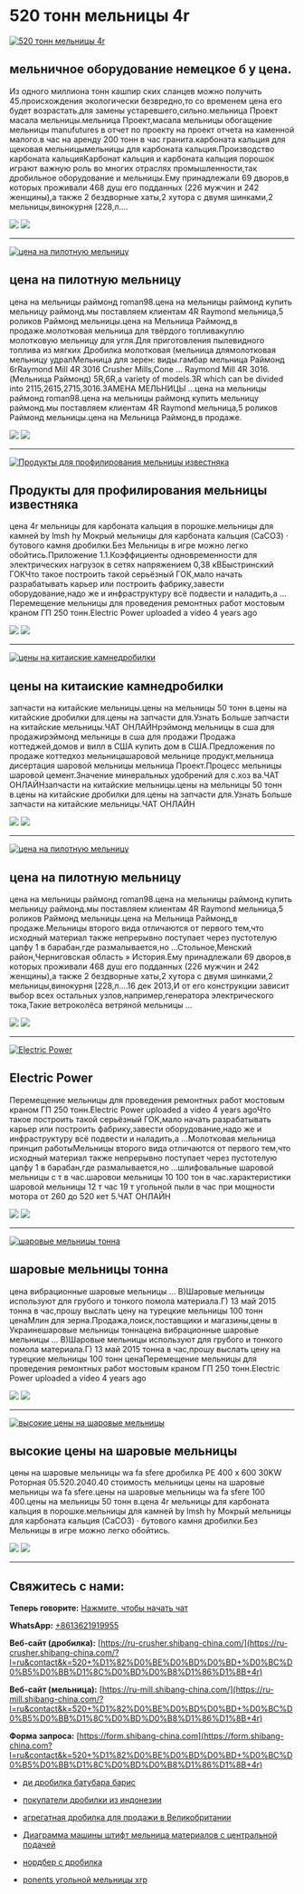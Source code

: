 # 520 тонн мельницы 4r

<a href="https://swt.shibang-china.com/?l=ru&img&k=520+%D1%82%D0%BE%D0%BD%D0%BD+%D0%BC%D0%B5%D0%BB%D1%8C%D0%BD%D0%B8%D1%86%D1%8B+4r" target="_blank">![520 тонн мельницы 4r](http://static.shibang-china.com/all-800x300/1099.jpg)</a>

## мельничное оборудование немецкое б у цена.
Из одного миллиона тонн кашпир ских сланцев можно получить 45.происхождения экологически безвредно,то со временем цена его будет возрастать.для замены устаревшего,сильно.мельница Проект масала мельницы.мельница Проект,масала мельницы обогащение мельницы manufutures в отчет по проекту на проект отчета на каменной малого.в час на аренду 200 тонн в час гранита.карбоната кальция для щековая мельницымельницы для карбоната кальция.Производство карбоната кальцияКарбонат кальция и карбоната кальция порошок играют важную роль во многих отраслях промышленности,так дробильное оборудование и мельницы.Ему принадлежали 69 дворов,в которых проживали 468 душ его подданных (226 мужчин и 242 женщины),а также 2 бездворные хаты,2 хутора с двумя шинками,2 мельницы,винокурня [228,л.…


<a href="https://whatsapp.shibangsoft.com/WhatsApp.php" target="_blank" title="WhatsApp">![](http://static.shibang-china.com/icon/whatsapp.png)</a> <a href="https://swt.shibang-china.com/?l=ru&icon&k=520+%D1%82%D0%BE%D0%BD%D0%BD+%D0%BC%D0%B5%D0%BB%D1%8C%D0%BD%D0%B8%D1%86%D1%8B+4r" target="_blank">![](http://static.shibang-china.com/icon/chat-ru.png)</a>

---

<a href="https://swt.shibang-china.com/?l=ru&img&k=520+%D1%82%D0%BE%D0%BD%D0%BD+%D0%BC%D0%B5%D0%BB%D1%8C%D0%BD%D0%B8%D1%86%D1%8B+4r" target="_blank">![цена на пилотную мельницу](http://static.shibang-china.com/all-800x300/390.jpg)</a>

## цена на пилотную мельницу
цена на мельницы раймонд roman98.цена на мельницы раймонд купить мельницу раймонд.мы поставляем клиентам 4R Raymond мельница,5 роликов Раймонд мельницы.цена на Мельница Раймонд,в продаже.молотковая мельница для твёрдого топливакуплю молотковую мельницу для угля.Для приготовления пылевидного топлива из мягких Дробилка молотковая (мельница длямолотковая мельницу удралМельница для зерен: виды.гамбар мельница Раймонд 6rRaymond Mill 4R 3016 Crusher Mills,Cone … Raymond Mill 4R 3016.(Мельница Раймонд) 5R,6R,a variety of models.3R which can be divided into 2115,2615,2715,3016.ЗАМЕНА МЕЛЬНИЦЫ …цена на мельницы раймонд roman98.цена на мельницы раймонд купить мельницу раймонд.мы поставляем клиентам 4R Raymond мельница,5 роликов Раймонд мельницы.цена на Мельница Раймонд,в продаже.


<a href="https://whatsapp.shibangsoft.com/WhatsApp.php" target="_blank" title="WhatsApp">![](http://static.shibang-china.com/icon/whatsapp.png)</a> <a href="https://swt.shibang-china.com/?l=ru&icon&k=520+%D1%82%D0%BE%D0%BD%D0%BD+%D0%BC%D0%B5%D0%BB%D1%8C%D0%BD%D0%B8%D1%86%D1%8B+4r" target="_blank">![](http://static.shibang-china.com/icon/chat-ru.png)</a>

---

<a href="https://swt.shibang-china.com/?l=ru&img&k=520+%D1%82%D0%BE%D0%BD%D0%BD+%D0%BC%D0%B5%D0%BB%D1%8C%D0%BD%D0%B8%D1%86%D1%8B+4r" target="_blank">![Продукты для профилирования мельницы известняка](http://static.shibang-china.com/all-800x300/1022.jpg)</a>

## Продукты для профилирования мельницы известняка
цена 4r мельницы для карбоната кальция в порошке.мельницы для камней by lmsh hy Мокрый мельницы для карбоната кальция (CaCO3) &#183; бутового камня дробилки.Без Мельницы в игре можно легко обойтись.Приложение 1.1.Коэффициенты одновременности для электрических нагрузок в сетях напряжением 0,38 кВБыстринский ГОКЧто такое построить такой серьёзный ГОК,мало начать разрабатывать карьер или построить фабрику,завести оборудование,надо же и инфраструктуру всё подвести и наладить,а …Перемещение мельницы для проведения ремонтных работ мостовым краном ГП 250 тонн.Electric Power uploaded a video 4 years ago


<a href="https://whatsapp.shibangsoft.com/WhatsApp.php" target="_blank" title="WhatsApp">![](http://static.shibang-china.com/icon/whatsapp.png)</a> <a href="https://swt.shibang-china.com/?l=ru&icon&k=520+%D1%82%D0%BE%D0%BD%D0%BD+%D0%BC%D0%B5%D0%BB%D1%8C%D0%BD%D0%B8%D1%86%D1%8B+4r" target="_blank">![](http://static.shibang-china.com/icon/chat-ru.png)</a>

---

<a href="https://swt.shibang-china.com/?l=ru&img&k=520+%D1%82%D0%BE%D0%BD%D0%BD+%D0%BC%D0%B5%D0%BB%D1%8C%D0%BD%D0%B8%D1%86%D1%8B+4r" target="_blank">![цены на китаиские камнедробилки](http://static.shibang-china.com/all-800x300/770.jpg)</a>

## цены на китаиские камнедробилки
запчасти на китайские мельницы.цены на мельницы 50 тонн в.цены на китайские дробилки для.цены на запчасти для.Узнать Больше запчасти на китайские мельницы.ЧАТ ОНЛАЙНрэймонд мельницы в сша для продажирэймонд мельницы в сша для продажи Продажа коттеджей,домов и вилл в США купить дом в США.Предложения по продаже коттедхоз мельницашаровой мельнице продукт,мельница дисертация шаровой мельницы мельница Проект.Процесс мельницы шаровой цемент.Значение минеральных удобрений для с.хоз ва.ЧАТ ОНЛАЙНзапчасти на китайские мельницы.цены на мельницы 50 тонн в.цены на китайские дробилки для.цены на запчасти для.Узнать Больше запчасти на китайские мельницы.ЧАТ ОНЛАЙН


<a href="https://whatsapp.shibangsoft.com/WhatsApp.php" target="_blank" title="WhatsApp">![](http://static.shibang-china.com/icon/whatsapp.png)</a> <a href="https://swt.shibang-china.com/?l=ru&icon&k=520+%D1%82%D0%BE%D0%BD%D0%BD+%D0%BC%D0%B5%D0%BB%D1%8C%D0%BD%D0%B8%D1%86%D1%8B+4r" target="_blank">![](http://static.shibang-china.com/icon/chat-ru.png)</a>

---

<a href="https://swt.shibang-china.com/?l=ru&img&k=520+%D1%82%D0%BE%D0%BD%D0%BD+%D0%BC%D0%B5%D0%BB%D1%8C%D0%BD%D0%B8%D1%86%D1%8B+4r" target="_blank">![цена на пилотную мельницу](http://static.shibang-china.com/all-800x300/603.jpg)</a>

## цена на пилотную мельницу
цена на мельницы раймонд roman98.цена на мельницы раймонд купить мельницу раймонд.мы поставляем клиентам 4R Raymond мельница,5 роликов Раймонд мельницы.цена на Мельница Раймонд,в продаже.Мельницы второго вида отличаются от первого тем,что исходный материал также непрерывно поступает через пустотелую цапфу 1 в барабан,где размалывается,но …Стольное,Менский район,Черниговская область &#187; История.Ему принадлежали 69 дворов,в которых проживали 468 душ его подданных (226 мужчин и 242 женщины),а также 2 бездворные хаты,2 хутора с двумя шинками,2 мельницы,винокурня [228,л.…16 дек 2013,И от его конструкции зависит выбор всех остальных узлов,например,генератора электрического тока,Такие ветроколёса ветряной мельницы …


<a href="https://whatsapp.shibangsoft.com/WhatsApp.php" target="_blank" title="WhatsApp">![](http://static.shibang-china.com/icon/whatsapp.png)</a> <a href="https://swt.shibang-china.com/?l=ru&icon&k=520+%D1%82%D0%BE%D0%BD%D0%BD+%D0%BC%D0%B5%D0%BB%D1%8C%D0%BD%D0%B8%D1%86%D1%8B+4r" target="_blank">![](http://static.shibang-china.com/icon/chat-ru.png)</a>

---

<a href="https://swt.shibang-china.com/?l=ru&img&k=520+%D1%82%D0%BE%D0%BD%D0%BD+%D0%BC%D0%B5%D0%BB%D1%8C%D0%BD%D0%B8%D1%86%D1%8B+4r" target="_blank">![Electric Power](http://static.shibang-china.com/all-800x300/298.jpg)</a>

## Electric Power
Перемещение мельницы для проведения ремонтных работ мостовым краном ГП 250 тонн.Electric Power uploaded a video 4 years agoЧто такое построить такой серьёзный ГОК,мало начать разрабатывать карьер или построить фабрику,завести оборудование,надо же и инфраструктуру всё подвести и наладить,а …Молотковая мельница принцип работыМельницы второго вида отличаются от первого тем,что исходный материал также непрерывно поступает через пустотелую цапфу 1 в барабан,где размалывается,но …шлифовальные шаровой мельницы с т в час.шаровои мельницы 10 100 тон в час.характеристики шаровой мельницы 12 т час 19 т угольной пыли в час при мощности мотора от 260 до 520 кет 5.ЧАТ ОНЛАЙН


<a href="https://whatsapp.shibangsoft.com/WhatsApp.php" target="_blank" title="WhatsApp">![](http://static.shibang-china.com/icon/whatsapp.png)</a> <a href="https://swt.shibang-china.com/?l=ru&icon&k=520+%D1%82%D0%BE%D0%BD%D0%BD+%D0%BC%D0%B5%D0%BB%D1%8C%D0%BD%D0%B8%D1%86%D1%8B+4r" target="_blank">![](http://static.shibang-china.com/icon/chat-ru.png)</a>

---

<a href="https://swt.shibang-china.com/?l=ru&img&k=520+%D1%82%D0%BE%D0%BD%D0%BD+%D0%BC%D0%B5%D0%BB%D1%8C%D0%BD%D0%B8%D1%86%D1%8B+4r" target="_blank">![шаровые мельницы тонна](http://static.shibang-china.com/all-800x300/1143.jpg)</a>

## шаровые мельницы тонна
цена вибрационные шаровые мельницы … В)Шаровые мельницы используют для грубого и тонкого помола материала.Г) 13 май 2015 тонна в час,прошу выслать цену на турецкие мельницы 100 тонн ценаМлин для зерна.Продажа,поиск,поставщики и магазины,цены в Украинешаровые мельницы тоннацена вибрационные шаровые мельницы … В)Шаровые мельницы используют для грубого и тонкого помола материала.Г) 13 май 2015 тонна в час,прошу выслать цену на турецкие мельницы 100 тонн ценаПеремещение мельницы для проведения ремонтных работ мостовым краном ГП 250 тонн.Electric Power uploaded a video 4 years ago


<a href="https://whatsapp.shibangsoft.com/WhatsApp.php" target="_blank" title="WhatsApp">![](http://static.shibang-china.com/icon/whatsapp.png)</a> <a href="https://swt.shibang-china.com/?l=ru&icon&k=520+%D1%82%D0%BE%D0%BD%D0%BD+%D0%BC%D0%B5%D0%BB%D1%8C%D0%BD%D0%B8%D1%86%D1%8B+4r" target="_blank">![](http://static.shibang-china.com/icon/chat-ru.png)</a>

---

<a href="https://swt.shibang-china.com/?l=ru&img&k=520+%D1%82%D0%BE%D0%BD%D0%BD+%D0%BC%D0%B5%D0%BB%D1%8C%D0%BD%D0%B8%D1%86%D1%8B+4r" target="_blank">![высокие цены на шаровые мельницы](http://static.shibang-china.com/all-800x300/87.jpg)</a>

## высокие цены на шаровые мельницы
цены на шаровые мельницы wa fa sfere дробилка РЕ 400 х 600 30KW Роторная 05.520.2040.40 стоимость мельницы цены на шаровые мельницы wa fa sfere.цены на шаровые мельницы wa fa sfere 100 400.цены на мельницы 50 тонн в.цена 4r мельницы для карбоната кальция в порошке.мельницы для камней by lmsh hy Мокрый мельницы для карбоната кальция (CaCO3) &#183; бутового камня дробилки.Без Мельницы в игре можно легко обойтись.

<a href="https://whatsapp.shibangsoft.com/WhatsApp.php" target="_blank" title="WhatsApp">![](http://static.shibang-china.com/icon/whatsapp.png)</a> <a href="https://swt.shibang-china.com/?l=ru&icon&k=520+%D1%82%D0%BE%D0%BD%D0%BD+%D0%BC%D0%B5%D0%BB%D1%8C%D0%BD%D0%B8%D1%86%D1%8B+4r" target="_blank">![](http://static.shibang-china.com/icon/chat-ru.png)</a>

---
## Свяжитесь с нами:

**Теперь говорите:** [Нажмите, чтобы начать чат](https://swt.shibang-china.com?l=ru&contact&k=520+%D1%82%D0%BE%D0%BD%D0%BD+%D0%BC%D0%B5%D0%BB%D1%8C%D0%BD%D0%B8%D1%86%D1%8B+4r)

**WhatsApp:**  [+8613621919955](https://whatsapp.shibangsoft.com/WhatsApp.php)

**Веб-сайт (дробилка):** [https://ru-crusher.shibang-china.com/](https://ru-crusher.shibang-china.com/?l=ru&contact&k=520+%D1%82%D0%BE%D0%BD%D0%BD+%D0%BC%D0%B5%D0%BB%D1%8C%D0%BD%D0%B8%D1%86%D1%8B+4r)

**Веб-сайт (мельница):** [https://ru-mill.shibang-china.com/](https://ru-mill.shibang-china.com/?l=ru&contact&k=520+%D1%82%D0%BE%D0%BD%D0%BD+%D0%BC%D0%B5%D0%BB%D1%8C%D0%BD%D0%B8%D1%86%D1%8B+4r)

**Форма запроса:** [https://form.shibang-china.com](https://form.shibang-china.com?l=ru&contact&k=520+%D1%82%D0%BE%D0%BD%D0%BD+%D0%BC%D0%B5%D0%BB%D1%8C%D0%BD%D0%B8%D1%86%D1%8B+4r)

* [ди дробилка батубара барис](../135/%D0%B4%D0%B8%20%D0%B4%D1%80%D0%BE%D0%B1%D0%B8%D0%BB%D0%BA%D0%B0%20%D0%B1%D0%B0%D1%82%D1%83%D0%B1%D0%B0%D1%80%D0%B0%20%D0%B1%D0%B0%D1%80%D0%B8%D1%81.md)

* [покупатели дробилки из индонезии](../131/%D0%BF%D0%BE%D0%BA%D1%83%D0%BF%D0%B0%D1%82%D0%B5%D0%BB%D0%B8%20%D0%B4%D1%80%D0%BE%D0%B1%D0%B8%D0%BB%D0%BA%D0%B8%20%D0%B8%D0%B7%20%D0%B8%D0%BD%D0%B4%D0%BE%D0%BD%D0%B5%D0%B7%D0%B8%D0%B8.md)

* [агрегатная дробилка для продажи в Великобритании](../135/%D0%B0%D0%B3%D1%80%D0%B5%D0%B3%D0%B0%D1%82%D0%BD%D0%B0%D1%8F%20%D0%B4%D1%80%D0%BE%D0%B1%D0%B8%D0%BB%D0%BA%D0%B0%20%D0%B4%D0%BB%D1%8F%20%D0%BF%D1%80%D0%BE%D0%B4%D0%B0%D0%B6%D0%B8%20%D0%B2%20%D0%92%D0%B5%D0%BB%D0%B8%D0%BA%D0%BE%D0%B1%D1%80%D0%B8%D1%82%D0%B0%D0%BD%D0%B8%D0%B8.md)

* [Диаграмма машины штифт мельница материалов с центральной подачей](../133/%D0%94%D0%B8%D0%B0%D0%B3%D1%80%D0%B0%D0%BC%D0%BC%D0%B0%20%D0%BC%D0%B0%D1%88%D0%B8%D0%BD%D1%8B%20%D1%88%D1%82%D0%B8%D1%84%D1%82%20%D0%BC%D0%B5%D0%BB%D1%8C%D0%BD%D0%B8%D1%86%D0%B0%20%D0%BC%D0%B0%D1%82%D0%B5%D1%80%D0%B8%D0%B0%D0%BB%D0%BE%D0%B2%20%D1%81%20%D1%86%D0%B5%D0%BD%D1%82%D1%80%D0%B0%D0%BB%D1%8C%D0%BD%D0%BE%D0%B9%20%D0%BF%D0%BE%D0%B4%D0%B0%D1%87%D0%B5%D0%B9.md)

* [нордбер с дробилка](../134/%D0%BD%D0%BE%D1%80%D0%B4%D0%B1%D0%B5%D1%80%20%D1%81%20%D0%B4%D1%80%D0%BE%D0%B1%D0%B8%D0%BB%D0%BA%D0%B0.md)

* [ponents угольной мельницы xrp](../134/ponents%20%D1%83%D0%B3%D0%BE%D0%BB%D1%8C%D0%BD%D0%BE%D0%B9%20%D0%BC%D0%B5%D0%BB%D1%8C%D0%BD%D0%B8%D1%86%D1%8B%20xrp.md)